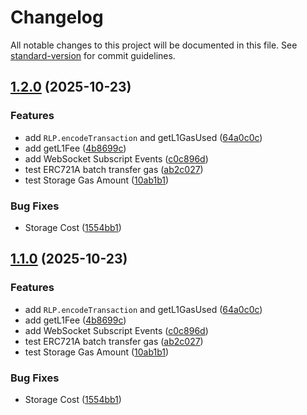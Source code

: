 # Changelog

All notable changes to this project will be documented in this file. See [standard-version](https://github.com/conventional-changelog/standard-version) for commit guidelines.

## [1.2.0](https://github.com/EthanOK/hardhat-test-ts/compare/v1.1.1...v1.2.0) (2025-10-23)


### Features

* add `RLP.encodeTransaction` and getL1GasUsed ([64a0c0c](https://github.com/EthanOK/hardhat-test-ts/commit/64a0c0c3ae702d9bc8482476ee84e96d730a3e85))
* add getL1Fee ([4b8699c](https://github.com/EthanOK/hardhat-test-ts/commit/4b8699cef88bb40e6b0aa6753f467b5a228f4364))
* add WebSocket Subscript Events ([c0c896d](https://github.com/EthanOK/hardhat-test-ts/commit/c0c896dcc032171c96d71370511ba7b4c6cd9973))
* test ERC721A batch transfer gas ([ab2c027](https://github.com/EthanOK/hardhat-test-ts/commit/ab2c0276493bafefb876fdad7c9c10f2edc3eb13))
* test Storage Gas Amount ([10ab1b1](https://github.com/EthanOK/hardhat-test-ts/commit/10ab1b1b367e800d6a2df87388b2c0dcd5a68738))


### Bug Fixes

* Storage Cost ([1554bb1](https://github.com/EthanOK/hardhat-test-ts/commit/1554bb11614d025c5a4f8e2c842fc91bde259ad2))

## [1.1.0](https://github.com/EthanOK/hardhat-test-ts/compare/v1.1.1...v1.1.0) (2025-10-23)


### Features

* add `RLP.encodeTransaction` and getL1GasUsed ([64a0c0c](https://github.com/EthanOK/hardhat-test-ts/commit/64a0c0c3ae702d9bc8482476ee84e96d730a3e85))
* add getL1Fee ([4b8699c](https://github.com/EthanOK/hardhat-test-ts/commit/4b8699cef88bb40e6b0aa6753f467b5a228f4364))
* add WebSocket Subscript Events ([c0c896d](https://github.com/EthanOK/hardhat-test-ts/commit/c0c896dcc032171c96d71370511ba7b4c6cd9973))
* test ERC721A batch transfer gas ([ab2c027](https://github.com/EthanOK/hardhat-test-ts/commit/ab2c0276493bafefb876fdad7c9c10f2edc3eb13))
* test Storage Gas Amount ([10ab1b1](https://github.com/EthanOK/hardhat-test-ts/commit/10ab1b1b367e800d6a2df87388b2c0dcd5a68738))


### Bug Fixes

* Storage Cost ([1554bb1](https://github.com/EthanOK/hardhat-test-ts/commit/1554bb11614d025c5a4f8e2c842fc91bde259ad2))
